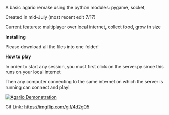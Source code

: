 A basic agario remake using the python modules: pygame, socket, 

Created in mid-July (most recent edit 7/17)

Current features: multiplayer over local internet, collect food, grow in size

__Installing__

Please download all the files into one folder!

__How to play__

In order to start any session, you must first click on the server.py since this runs on your local internet

Then any computer connecting to the same internet on which the server is running can connect and play!


<a href="https://imgflip.com/gif/4d2g05"><img src="https://imgflip.com/embed/4d2g05" alt="Agario Demonstration" title="Agario Gif"/></a>

Gif Link: https://imgflip.com/gif/4d2g05
